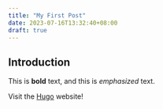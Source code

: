 ```yaml
---
title: "My First Post"
date: 2023-07-16T13:32:40+08:00
draft: true
---
```


## Introduction

This is **bold** text, and this is *emphasized* text.

Visit the [Hugo](https://gohugo.io) website!